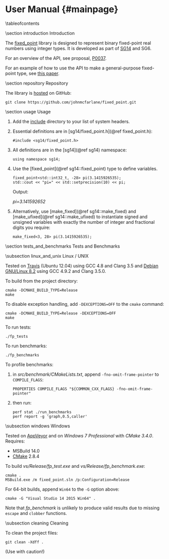 User Manual       {#mainpage}
===========

\tableofcontents

\section introduction Introduction

The [fixed_point](https://github.com/johnmcfarlane/fixed_point)
library is designed to represent binary fixed-point real numbers using integer types. It is developed as part of
[SG14](https://groups.google.com/a/isocpp.org/forum/#!forum/sg14) and SG6.

For an overview of the API, see proposal,
[P0037](http://johnmcfarlane.github.io/fixed_point/papers/p0037.html).

For an example of how to use the API to make a general-purpose fixed-point type, see 
[this paper](http://johnmcfarlane.github.io/fixed_point/papers/elastic.html).

\section repository Repository

The library is [hosted](https://github.com/johnmcfarlane/fixed_point) on GitHub:

    git clone https://github.com/johnmcfarlane/fixed_point.git

\section usage Usage

1. Add the [include](../../include) directory to your list of system headers. 

2. Essential definitions are in [sg14/fixed_point.h](@ref fixed_point.h):

       #include <sg14/fixed_point.h>

3. All definitions are in the [sg14](@ref sg14) namespace:

       using namespace sg14;
   
4. Use the [fixed_point](@ref sg14::fixed_point) type to define variables.

       fixed_point<std::int32_t, -28> pi(3.1415926535);
       std::cout << "pi=" << std::setprecision(10) << pi;
   
   Output:
   
    *pi=3.141592652*

5. Alternatively, use [make_fixed](@ref sg14::make_fixed) and [make_ufixed](@ref sg14::make_ufixed) to instantiate signed and unsigned variables 
   with exactly the number of integer and fractional digits you require:

       make_fixed<3, 28> pi(3.1415926535);

\section tests_and_benchmarks Tests and Benchmarks

\subsection linux_and_unix Linux / UNIX

Tested on [Travis](https://travis-ci.org/johnmcfarlane/fixed_point) (Ubuntu 12.04) using GCC 4.8 and Clang 3.5
and [Debian GNU/Linux 8.2](https://www.debian.org/releases/stable/) using GCC 4.9.2 and Clang 3.5.0. 

To build from the project directory:

    cmake -DCMAKE_BUILD_TYPE=Release
    make

To disable exception handling, add `-DEXCEPTIONS=OFF` to the `cmake` command:

    cmake -DCMAKE_BUILD_TYPE=Release -DEXCEPTIONS=OFF
    make

To run tests:

    ./fp_tests

To run benchmarks:

    ./fp_benchmarks

To profile benchmarks:

1. in *src/benchmark/CMakeLists.txt*, append `-fno-omit-frame-pointer` to `COMPILE_FLAGS`:

       PROPERTIES COMPILE_FLAGS "${COMMON_CXX_FLAGS} -fno-omit-frame-pointer"

2. then run:

       perf stat ./run_benchmarks
       perf report -g 'graph,0.5,caller'

\subsection windows Windows

Tested on [AppVeyor](https://ci.appveyor.com/project/johnmcfarlane/fixed-point/branch/master)
and on *Windows 7 Professional* with *CMake 3.4.0*. Requires:

- MSBuild 14.0
- [CMake](https://cmake.org/download/) 2.8.4

To build *vs/Release/fp_test.exe* and *vs/Release/fp_benchmark.exe*:

    cmake .
    MSBuild.exe /m fixed_point.sln /p:Configuration=Release

For 64-bit builds, append `Win64` to the `-G` option above:

    cmake -G "Visual Studio 14 2015 Win64" .

Note that *fp_benchmark* is unlikely to produce valid results due to missing `escape` and `clobber` functions.

\subsection cleaning Cleaning

To clean the project files:

    git clean -Xdff .

(Use with caution!)
